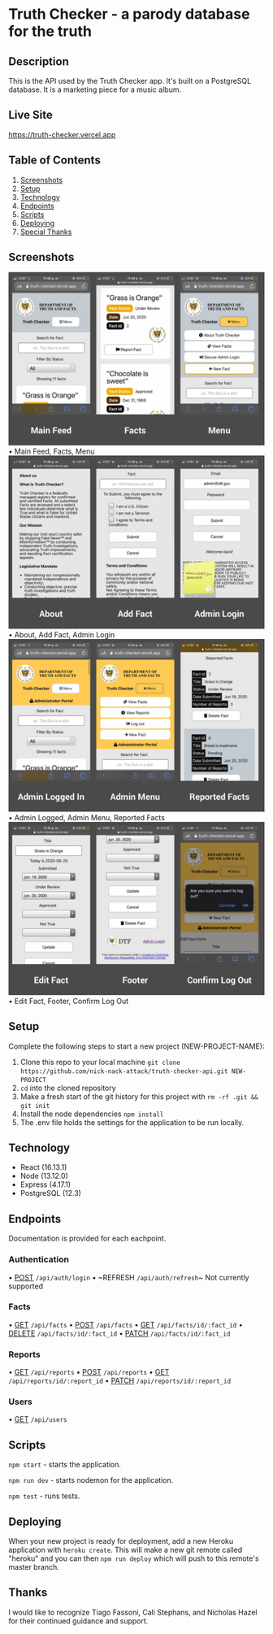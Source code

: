 # Truth Checker - a parody database for the truth

## Description

This is the API used by the Truth Checker app. It's built on a PostgreSQL database. It is a marketing piece for a music album.

## Live Site

https://truth-checker.vercel.app

## Table of Contents

1. [Screenshots](#Screenshots)
2. [Setup](#Setup)
3. [Technology](#Technology)
4. [Endpoints](#Endpoints)
5. [Scripts](#Scripts)
6. [Deploying](#Deploying)
7. [Special Thanks](#Thanks)

## Screenshots

![Screenshots 1-3](https://github.com/nick-nack-attack/truth-checker-client/raw/master/docs/screenshots/screenshots1-3.jpg)
• Main Feed, Facts, Menu
![Screenshots 4-6](https://github.com/nick-nack-attack/truth-checker-client/raw/master/docs/screenshots/screenshots4-6.jpg)
• About, Add Fact, Admin Login
![Screenshots 7-9](https://github.com/nick-nack-attack/truth-checker-client/raw/master/docs/screenshots/screenshots7-9.jpg)
• Admin Logged, Admin Menu, Reported Facts
![Screenshots 10-12](https://github.com/nick-nack-attack/truth-checker-client/raw/master/docs/screenshots/screenshots10-12.jpg)
• Edit Fact, Footer, Confirm Log Out

## Setup

Complete the following steps to start a new project (NEW-PROJECT-NAME):

1. Clone this repo to your local machine `git clone https://github.com/nick-nack-attack/truth-checker-api.git NEW-PROJECT`
2. `cd` into the cloned repository
3. Make a fresh start of the git history for this project with `rm -rf .git && git init`
4. Install the node dependencies `npm install`
5. The .env file holds the settings for the application to be run locally.


## Technology

- React (16.13.1)
- Node (13.12.0)
- Express (4.17.1)
- PostgreSQL (12.3)

## Endpoints

Documentation is provided for each eachpoint.

### Authentication

• [POST](./docs/auth/login.md) `/api/auth/login`
• ~REFRESH `/api/auth/refresh`~ Not currently supported

### Facts

• [GET](./docs/facts/GET_facts.md) `/api/facts`
• [POST](./docs/facts/POST_facts.md) `/api/facts`
• [GET](./docs/facts/GET_fact.md) `/api/facts/id/:fact_id`
• [DELETE](./docs/facts/DELETE_fact.md) `/api/facts/id/:fact_id`
• [PATCH](./docs/facts/PATCH_fact.md) `/api/facts/id/:fact_id`

### Reports

• [GET](./docs/reports/GET_reports.md) `/api/reports`
• [POST](./docs/reports/POST_reports.md) `/api/reports`
• [GET](./docs/reports/GET_report.md) `/api/reports/id/:report_id`
• [PATCH](./docs/reports/PATCH_report.md) `/api/reports/id/:report_id`

### Users

• [GET](./docs/users/GET_users.md) `/api/users`

## Scripts

`npm start` - starts the application.

`npm run dev` - starts nodemon for the application.

`npm test` - runs tests.

## Deploying

When your new project is ready for deployment,
add a new Heroku application with `heroku create`.
This will make a new git remote called "heroku" and you can then `npm run deploy` which will push to this remote's master branch.

## Thanks

I would like to recognize Tiago Fassoni, Cali Stephans, and Nicholas Hazel for their continued guidance and support.
